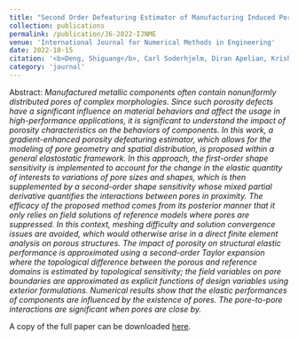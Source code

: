 ```yaml
---
title: "Second Order Defeaturing Estimator of Manufacturing Induced Porosity on Structural Elasticity"
collection: publications
permalink: /publication/J6-2022-IJNME
venue: 'International Journal for Numerical Methods in Engineering'
date: 2022-10-15
citation: '<b>Deng, Shiguang</b>, Carl Soderhjelm, Diran Apelian, Krishnan Suresh. <i>International Journal for Numerical Methods in Engineering</i> 123 (2022): 4483-4517.'
category: 'journal'
---
```

Abstract: _Manufactured metallic components often contain nonuniformly distributed pores of complex morphologies. Since such porosity defects have a significant influence on material behaviors and affect the usage in high-performance applications, it is significant to understand the impact of porosity characteristics on the behaviors of components. In this work, a gradient-enhanced porosity defeaturing estimator, which allows for the modeling of pore geometry and spatial distribution, is proposed within a general elastostatic framework. In this approach, the first-order shape sensitivity is implemented to account for the change in the elastic quantity of interests to variations of pore sizes and shapes, which is then supplemented by a second-order shape sensitivity whose mixed partial derivative quantifies the interactions between pores in proximity. The efficacy of the proposed method comes from its posterior manner that it only relies on field solutions of reference models where pores are suppressed. In this context, meshing difficulty and solution convergence issues are avoided, which would otherwise arise in a direct finite element analysis on porous structures. The impact of porosity on structural elastic performance is approximated using a second-order Taylor expansion where the topological difference between the porous and reference domains is estimated by topological sensitivity; the field variables on pore boundaries are approximated as explicit functions of design variables using exterior formulations. Numerical results show that the elastic performances of components are influenced by the existence of pores. The pore-to-pore interactions are significant when pores are close by._

A copy of the full paper can be downloaded [here](/files/J6-2022-IJNME.pdf).
